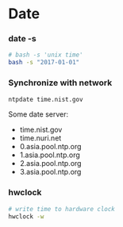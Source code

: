 Date
===

### date -s

```bash
# bash -s 'unix time'
bash -s "2017-01-01"
```

### Synchronize with network

```bash
ntpdate time.nist.gov
```
Some date server:

- time.nist.gov
- time.nuri.net
- 0.asia.pool.ntp.org
- 1.asia.pool.ntp.org
- 2.asia.pool.ntp.org
- 3.asia.pool.ntp.org

### hwclock

```bash
# write time to hardware clock
hwclock -w
```